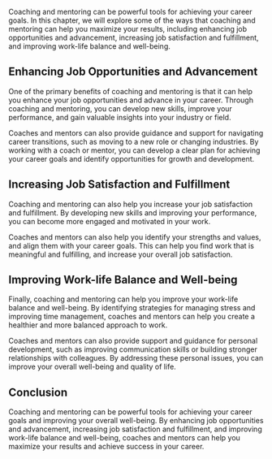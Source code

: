 
Coaching and mentoring can be powerful tools for achieving your career goals. In this chapter, we will explore some of the ways that coaching and mentoring can help you maximize your results, including enhancing job opportunities and advancement, increasing job satisfaction and fulfillment, and improving work-life balance and well-being.

Enhancing Job Opportunities and Advancement
-------------------------------------------

One of the primary benefits of coaching and mentoring is that it can help you enhance your job opportunities and advance in your career. Through coaching and mentoring, you can develop new skills, improve your performance, and gain valuable insights into your industry or field.

Coaches and mentors can also provide guidance and support for navigating career transitions, such as moving to a new role or changing industries. By working with a coach or mentor, you can develop a clear plan for achieving your career goals and identify opportunities for growth and development.

Increasing Job Satisfaction and Fulfillment
-------------------------------------------

Coaching and mentoring can also help you increase your job satisfaction and fulfillment. By developing new skills and improving your performance, you can become more engaged and motivated in your work.

Coaches and mentors can also help you identify your strengths and values, and align them with your career goals. This can help you find work that is meaningful and fulfilling, and increase your overall job satisfaction.

Improving Work-life Balance and Well-being
------------------------------------------

Finally, coaching and mentoring can help you improve your work-life balance and well-being. By identifying strategies for managing stress and improving time management, coaches and mentors can help you create a healthier and more balanced approach to work.

Coaches and mentors can also provide support and guidance for personal development, such as improving communication skills or building stronger relationships with colleagues. By addressing these personal issues, you can improve your overall well-being and quality of life.

Conclusion
----------

Coaching and mentoring can be powerful tools for achieving your career goals and improving your overall well-being. By enhancing job opportunities and advancement, increasing job satisfaction and fulfillment, and improving work-life balance and well-being, coaches and mentors can help you maximize your results and achieve success in your career.
